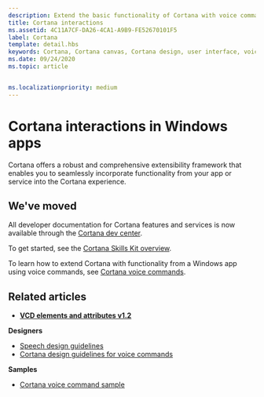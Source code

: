 ```yaml
---
description: Extend the basic functionality of Cortana with voice commands that activate a Windows app and execute a single action.
title: Cortana interactions
ms.assetid: 4C11A7CF-DA26-4CA1-A9B9-FE52670101F5
label: Cortana
template: detail.hbs
keywords: Cortana, Cortana canvas, Cortana design, user interface, voice commands, VCD
ms.date: 09/24/2020
ms.topic: article


ms.localizationpriority: medium
---
```

# Cortana interactions in Windows apps

Cortana offers a robust and comprehensive extensibility framework that enables you to seamlessly incorporate functionality from your app or service into the Cortana experience.

## We've moved

All developer documentation for Cortana features and services is now available through the [Cortana dev center](https://developer.microsoft.com/cortana).

To get started, see the [Cortana Skills Kit overview](/cortana/skills/overview).

To learn how to extend Cortana with functionality from a Windows app using voice commands, see [Cortana voice commands](/cortana/voice-commands/vcd). 

## Related articles

* [**VCD elements and attributes v1.2**](/uwp/schemas/voicecommands/voice-command-elements-and-attributes-1-2)

**Designers**
* [Speech design guidelines](speech-interactions.md)
* [Cortana design guidelines for voice commands](/cortana/voice-commands/voicecommand-design-guidelines)

**Samples**
* [Cortana voice command sample](https://github.com/Microsoft/Windows-universal-samples/tree/master/Samples/CortanaVoiceCommand)
 

 
